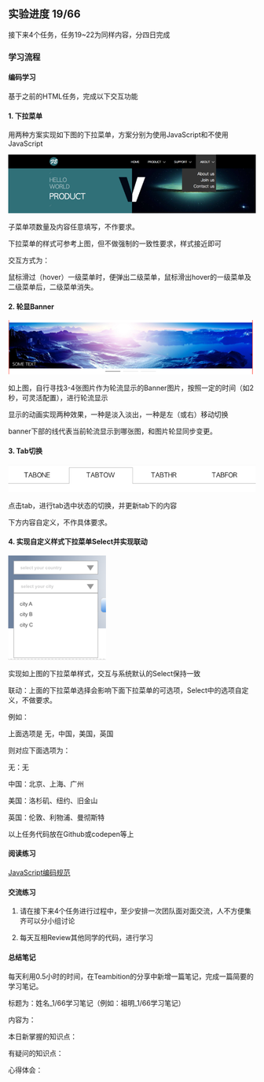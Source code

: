 ## 实验进度 19/66

接下来4个任务，任务19~22为同样内容，分四日完成

### 学习流程

#### 编码学习

基于之前的HTML任务，完成以下交互功能

#### 1. 下拉菜单

用两种方案实现如下图的下拉菜单，方案分别为使用JavaScript和不使用JavaScript

<img src="./resource/pic-1.png">

子菜单项数量及内容任意填写，不作要求。

下拉菜单的样式可参考上图，但不做强制的一致性要求，样式接近即可

交互方式为：

鼠标滑过（hover）一级菜单时，便弹出二级菜单，鼠标滑出hover的一级菜单及二级菜单后，二级菜单消失。

#### 2. 轮显Banner

<img src="./resource/pic-2.png">

如上图，自行寻找3-4张图片作为轮流显示的Banner图片，按照一定的时间（如2秒，可灵活配置），进行轮流显示

显示的动画实现两种效果，一种是淡入淡出，一种是左（或右）移动切换

banner下部的线代表当前轮流显示到哪张图，和图片轮显同步变更。

#### 3. Tab切换

<img src="./resource/pic-3.png"> 

点击tab，进行tab选中状态的切换，并更新tab下的内容

下方内容自定义，不作具体要求。

#### 4. 实现自定义样式下拉菜单Select并实现联动

<img src="./resource/pic-4.png">

实现如上图的下拉菜单样式，交互与系统默认的Select保持一致

联动：上面的下拉菜单选择会影响下面下拉菜单的可选项，Select中的选项自定义，不做要求。

例如：

上面选项是 无，中国，美国，英国

则对应下面选项为：

无：无

中国：北京、上海、广州

美国：洛杉矶、纽约、旧金山

英国：伦敦、利物浦、曼彻斯特

以上任务代码放在Github或codepen等上

#### 阅读练习

[JavaScript编码规范](https://github.com/ecomfe/spec/blob/master/javascript-style-guide.md)

#### 交流练习

1. 请在接下来4个任务进行过程中，至少安排一次团队面对面交流，人不方便集齐可以分小组讨论

2. 每天互相Review其他同学的代码，进行学习

#### 总结笔记

每天利用0.5小时的时间，在Teambition的分享中新增一篇笔记，完成一篇简要的学习笔记。

标题为：姓名_1/66学习笔记（例如：祖明_1/66学习笔记）

内容为：

本日新掌握的知识点：

有疑问的知识点：

心得体会：